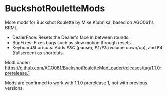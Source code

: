 # BuckshotRouletteMods
More mods for Buckshot Roulette by Mike Klubnika, based on AGO061's BRML.

* DealerFace: Resets the Dealer's face in between rounds.
* BugFixes: Fixes bugs such as slow motion through resets.
* KeyboardShortcuts: Adds ESC (pause), F2/F3 (volume down/up), and F4 (fullscreen) as shortcuts.

ModLoader: https://github.com/AGO061/BuckshotRouletteModLoader/releases/tag/1.1.0-prerelease.1

Mods are confirmed to work with 1.1.0 prerelease 1, not with previous versions.
